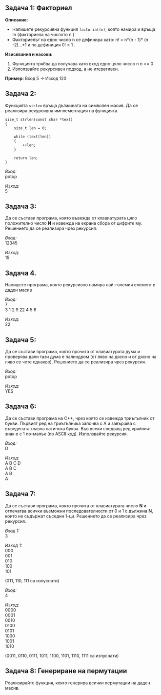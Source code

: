 ## Задача 1: Факториел
**Описание:**
- Напишете рекурсивна функция `factorial(n)`, която намира и връща  !n  (факториела на числото n ).
- Факториелът на едно число n се дефинира като: n! = n*(n - 1)* (n -2)...*1 и по дефиниция 0! = 1 .

**Изисквания и насоки:**
1. Функцията трябва да получава като вход едно цяло число n  n >= 0 
2. Използвайте рекурсивен подход, а не итеративен.

**Пример:** Вход 5 -> Изход 120


## Задача 2:
Функцията `strlen` връща дължината на символен масив. Да се реализира рекурсивна имплементация на функцията.

```
size_t strlen(const char *text)
{
    size_t len = 0;

    while (text[len])
    {
        ++len;
    }

    return len;
}
```

*Вход:*     
potop  

*Изход:*    
5

## Задача 3:
Да се състави програма, която въвежда от клавиатурата цяло положително число **N** и извежда на екрана сбора от цифрите му. Решението да се реализира чрез рекурсия.

*Вход:*     
12345  

*Изход:*    
15

## Задача 4. 
Напишете програма, която рекурсивно намира най-големия елемент в даден масив

*Вход:*     
7   
3 1 2 9 22 4 5 6     

*Изход:*    
22

## Задача 5:
Да се състави програма, която прочита от клавиатурата дума и проверява дали тази дума е палиндром (от ляво на дясно и от дясно на ляво се чете еднакво). Решението да се реализира чрез рекурсия.

*Вход:*     
potop 

*Изход:*    
YES     

## Задача 6:
Да се състави програма на C++, чрез която се извежда триъгълник от букви. Първият ред на триъгълника започва с А и завършва с въведената главна латинска буква. Във всеки следващ ред крайният знак е с 1 по-малък (по ASCII код). Използвайте рекурсия.

*Вход:*     
D

*Изход:*    
A B C D     
A B C   
A B      
A   

## Задача 7: <!-- https://www.geeksforgeeks.org/generate-binary-strings-without-consecutive-1s/ -->
Да се състави програма, която прочита от клавиатурата число **N** и отпечатва всички възможни последователности от 0 и 1 с дължина **N**, които не съдържат съседни 1-ци. Решението да се реализира чрез рекурсия.

*Вход 1:*     
3 

*Изход 1:*    
000     
001     
010     
100     
101     

(011, 110, 111 са изпуснати)

*Вход:*     
4 

*Изход:*    
0000    
0001    
0010    
0100    
0101    
1000    
1001    
1010    
    
(0011, 0110, 0111, 1011, 1100, 1101, 1110, 1111 са изпуснати)

## Задача 8: Генериране на пермутации
Реализирайте функция, която генерира всички пермутации на даден масив. 
